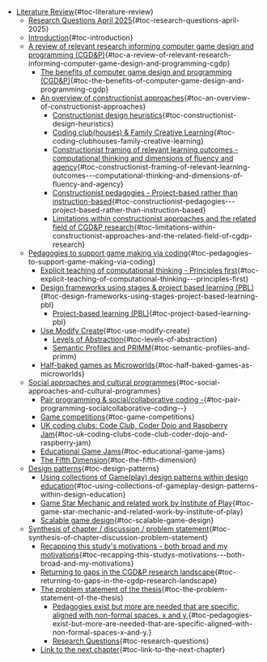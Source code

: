 -   [Literature Review](#literature-review){#toc-literature-review}
    -   [Research Questions April
        2025](#research-questions-april-2025){#toc-research-questions-april-2025}
    -   [Introduction](#introduction){#toc-introduction}
    -   [A review of relevant research informing computer game design
        and programming
        (CGD&P)](#a-review-of-relevant-research-informing-computer-game-design-and-programming-cgdp){#toc-a-review-of-relevant-research-informing-computer-game-design-and-programming-cgdp}
        -   [The benefits of computer game design and programming
            (CGD&P)](#the-benefits-of-computer-game-design-and-programming-cgdp){#toc-the-benefits-of-computer-game-design-and-programming-cgdp}
        -   [An overview of constructionist
            approaches](#an-overview-of-constructionist-approaches){#toc-an-overview-of-constructionist-approaches}
            -   [Constructionist design
                heuristics](#constructionist-design-heuristics){#toc-constructionist-design-heuristics}
            -   [Coding club(houses) & Family Creative
                Learning](#coding-clubhouses-family-creative-learning){#toc-coding-clubhouses-family-creative-learning}
            -   [Constructionist framing of relevant learning outcomes -
                computational thinking and dimensions of fluency and
                agency](#constructionist-framing-of-relevant-learning-outcomes---computational-thinking-and-dimensions-of-fluency-and-agency){#toc-constructionist-framing-of-relevant-learning-outcomes---computational-thinking-and-dimensions-of-fluency-and-agency}
            -   [Constructionist pedagogies - Project-based rather than
                instruction-based](#constructionist-pedagogies---project-based-rather-than-instruction-based){#toc-constructionist-pedagogies---project-based-rather-than-instruction-based}
            -   [Limitations within constructionist approaches and the
                related field of CGD&P
                research](#limitations-within-constructionist-approaches-and-the-related-field-of-cgdp-research){#toc-limitations-within-constructionist-approaches-and-the-related-field-of-cgdp-research}
    -   [Pedagogies to support game making via
        coding](#pedagogies-to-support-game-making-via-coding){#toc-pedagogies-to-support-game-making-via-coding}
        -   [Explicit teaching of computational thinking - Principles
            first](#explicit-teaching-of-computational-thinking---principles-first){#toc-explicit-teaching-of-computational-thinking---principles-first}
        -   [Design frameworks using stages & project based learning
            (PBL)](#design-frameworks-using-stages-project-based-learning-pbl){#toc-design-frameworks-using-stages-project-based-learning-pbl}
            -   [Project-based learning
                (PBL)](#project-based-learning-pbl){#toc-project-based-learning-pbl}
        -   [Use Modify
            Create](#use-modify-create){#toc-use-modify-create}
            -   [Levels of
                Abstraction](#levels-of-abstraction){#toc-levels-of-abstraction}
            -   [Semantic Profiles and
                PRIMM](#semantic-profiles-and-primm){#toc-semantic-profiles-and-primm}
        -   [Half-baked games as
            Microworlds](#half-baked-games-as-microworlds){#toc-half-baked-games-as-microworlds}
    -   [Social approaches and cultural
        programmes](#social-approaches-and-cultural-programmes){#toc-social-approaches-and-cultural-programmes}
        -   [Pair programming & social/collaborative coding
            -](#pair-programming-socialcollaborative-coding--){#toc-pair-programming-socialcollaborative-coding--}
        -   [Game
            competitions](#game-competitions){#toc-game-competitions}
        -   [UK coding clubs: Code Club, Coder Dojo and Raspberry
            Jam](#uk-coding-clubs-code-club-coder-dojo-and-raspberry-jam){#toc-uk-coding-clubs-code-club-coder-dojo-and-raspberry-jam}
        -   [Educational Game
            Jams](#educational-game-jams){#toc-educational-game-jams}
        -   [The Fifth
            Dimension](#the-fifth-dimension){#toc-the-fifth-dimension}
    -   [Design patterns](#design-patterns){#toc-design-patterns}
        -   [Using collections of Game(play) design patterns within
            design
            education](#using-collections-of-gameplay-design-patterns-within-design-education){#toc-using-collections-of-gameplay-design-patterns-within-design-education}
        -   [Game Star Mechanic and related work by Institute of
            Play](#game-star-mechanic-and-related-work-by-institute-of-play){#toc-game-star-mechanic-and-related-work-by-institute-of-play}
        -   [Scalable game
            design](#scalable-game-design){#toc-scalable-game-design}
    -   [Synthesis of chapter / discussion / problem
        statement](#synthesis-of-chapter-discussion-problem-statement){#toc-synthesis-of-chapter-discussion-problem-statement}
        -   [Recapping this study's motivations - both broad and my
            motivations](#recapping-this-studys-motivations---both-broad-and-my-motivations){#toc-recapping-this-studys-motivations---both-broad-and-my-motivations}
        -   [Returning to gaps in the CGD&P research
            landscape](#returning-to-gaps-in-the-cgdp-research-landscape){#toc-returning-to-gaps-in-the-cgdp-research-landscape}
        -   [The problem statement of the
            thesis](#the-problem-statement-of-the-thesis){#toc-the-problem-statement-of-the-thesis}
            -   [Pedagogies exist but more are needed that are specific,
                aligned with non-formal spaces, x and
                y.](#pedagogies-exist-but-more-are-needed-that-are-specific-aligned-with-non-formal-spaces-x-and-y.){#toc-pedagogies-exist-but-more-are-needed-that-are-specific-aligned-with-non-formal-spaces-x-and-y.}
            -   [Research
                Questions](#research-questions){#toc-research-questions}
        -   [Link to the next
            chapter](#link-to-the-next-chapter){#toc-link-to-the-next-chapter}
